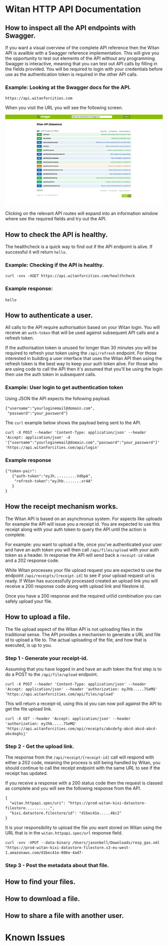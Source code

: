 # Witan HTTP API Documentation

## How to inspect all the API endpoints with Swagger.

If you want a visual overview of the complete API reference then the Witan API is availble with a Swagger reference implementation. This will give you the opportunity to test out elements of the API without any programming. Swagger is interactive, meaning that you can test out API calls by filling in the fields provided. You will be required to login with your credentials before use as the authentication token is required in the other API calls.


### Example: Looking at the Swagger docs for the API.

```
https://api.witanforcities.com
```

When you visit the URL you will see the following screen. 

![api-screenshot.png](api-screenshot.png)

Clicking on the relevant API routes will expand into an information window where see the required fields and try out the API.

## How to check the API is healthy.

The healthcheck is a quick way to find out if the API endpoint is alive. If successful it will return `hello`.

### Example: Checking if the API is healthy.
```
curl -vvv -XGET https://api.witanforcities.com/healthcheck
```

### Example response: 

`hello`


## How to authenticate a user.

All calls to the API require authorisation based on your Witan login. You will receive an `auth-token` that will be used against subsequent API calls and a refresh token.

If the authorisation token is unused for longer than 30 minutes you will be required to refresh your token using the `/api/refresh` endpoint. For those interested in building a user interface that uses the Witan API then using the refresh token is the best way to keep your auth token alive. For those who are using code to call the API then it's assumed that you'll be using the login then use the auth token in subsequent calls.

### Example: User login to get authentication token

Using JSON the API expects the following payload. 

```
{"username":"yourloginemail@domain.com",
 "password":"your_password"}
```

The `curl` example below shows the payload being sent to the API.

```
curl -X POST --header 'Content-Type: application/json' --header 'Accept: application/json' -d '{"username":"yourloginemail@domain.com","password":"your_password"}' 'https://api.witanforcities.com/api/login'
```

### Example response

```
{"token-pair":
   {"auth-token":"eyJh..........VdbpA",
    "refresh-token":"eyJhb........sr4A"
   }
}
```

## How the receipt mechanism works.

The Witan API is based on an asynchronus system. For aspects like uploads for example the API will issue you a receipt id. You are expected to use this receipt along with your auth token to query the API until the action is complete.

For example: you want to upload a file, once you've authenticated your user and have an auth token you will then call `/api/files/upload` with your auth token as a header. In response the API will send back a `receipt-id` value and a 202 response code. 

While Witan processes your file upload request you are expected to use the endpoint `/api/receipts/[receipt-id]` to see if your upload request url is ready. If Witan has successfully processed created an upload link you will receive a 200 response code along with upload link and filestore id. 

Once you have a 200 response and the required url/id combination you can safely upload your file. 

## How to upload a file.

The file upload aspect of the Witan API is not uploading files in the traditional sense. The API provides a mechanism to generate a URL and file id to upload a file to. The actual uploading of the file, and how that is executed, is up to you. 

### Step 1 - Generate your receipt-id.

Assuming that you have logged in and have an auth token the first step is to do a POST to the `/api/file/upload` endpoint. 

```
curl -X POST --header 'Content-Type: application/json' --header 'Accept: application/json' --header 'authorization: eyJhb.....7SeMQ' 'https://api.witanforcities.com/api/files/upload'
```

This will return a receipt-id, using this id you can now poll against the API to get the file upload link.

```
curl -X GET --header 'Accept: application/json' --header 'authorization: eyJhb.....7SeMQ' 'https://api.witanforcities.com/api/receipts/abcdefg-abcd-abcd-abcd-abcdeghij'
```

### Step 2 - Get the upload link.

The response from the `/api/receipt/[receipt-id]` call will respond with either a 202 code, meaning the process is still being handled by Witan, you should continue to call the receipt endpoint with the same URL to see if the receipt has updated. 

If you receive a response with a 200 status code then the request is classed as complete and you will see the following response from the API. 

```
{
  "witan.httpapi.spec/uri": "https://prod-witan-kixi-datastore-filestore...........",
  "kixi.datastore.filestore/id": "d1bec41e.....46c2"
}
```

It is your responsibility to upload the file you want stored on Witan using the URL that is in the `witan.httpapi.spec/url` response field. 

```
curl -vvv -XPUT --data-binary /Users/jasonbell/Downloads/resp_gas.xml "https://prod-witan-kixi-datastore-filestore.s3-eu-west-1.amazonaws.com/d1bec41e-086e-4ad7-
```

### Step 3 - Post the metadata about that file.


## How to find your files.




## How to download a file.


## How to share a file with another user.


# Known Issues
